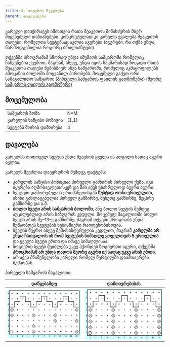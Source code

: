 ```yaml
---
title: 4. თაღების შეკეთება
parent: დავალებები
---
```


კარელი დაიქირავეს იმისთვის რათა შეაკეთოს მიწისძვრის მიერ მიყენებული დაზიანებები.
კონკრეტულად კი კარელს ევალება შეაკეთოს თაღები, რომელთა სვეტებსაც აკლია აგურები (აგურები, რა თქმა უნდა, წარმოდგენილია როგორც ბრილიანტები).

თქვენმა პროგრამამ სწორად უნდა იმუშაოს სამყაროში რომელიც ნაჩვენებია ქვემოთ. მაგრამ, ასევე, უნდა იყოს საკმარისად ზოგადი რათა შეაკეთოს თაღები ნებისმიერ სხვა სამყაროში, რომელიც აკმაყოფილებს ამოცანის ბოლოში მოყვანილ პირობებს. მოცემული გაქვთ ორი სამაგალითო სამყარო: [(პირველი სამყაროს ფაილის გადმოწერა)](https://freeuni-digital-technologies.github.io/content/homework/worlds/columns.w) [(მეორე სამყაროს ფაილის გადმოწერა)](https://freeuni-digital-technologies.github.io/content/homework/worlds/columns_tall.w)

## მოცემულობა

| | | 
|---|---|
| სამყაროს ზომა | N*M |
| კარელის საწყისი პოზიცია | (1,1) |
| სვეტებს შორის დაშორება | 4 |

## დავალება
კარელმა თითოეულ სვეტში უნდა შეავსოს ყველა ის ადგილი სადაც აგური აკლია.

კარელს შეუძლია დაეყრდნოს შემდეგ ფაქტებს:
* კარელის საწყისი პოზიციაა პირველი გამზირის პირველი ქუჩა. იგი იყურება აღმოსავლეთისკენ და მას აქვს უსასრულოდ ბევრი აგური.
* სვეტები დაშორებულია ერთმანეთისგან __ზუსტად ოთხი ერთეულით__, ისინი განლაგებულია პირველ გამზირზე, მეხუთე გამზირზე, მეცხრე გამზირზე და ა.შ. 
* __ბოლო სვეტი არის სამყაროს ბოლოში__, ანუ ბოლო სვეტის შემდეგ აუცილებლად არის საზღვრის კედელი. მოცემულ მაგალითში ბოლო სვეტი არის მე–13–ე გამზირზე, მაგრამ თქვენი პროგრამა უნდა მუშაობდეს სვეტების ნებისმიერი რაოდენობისთვის.
* სვეტის წვერო ასევე შემოსაზღვრულია კედლით, მაგრამ __კარელმა არ უნდა ჩათვალოს ის რომ სვეტების სიმაღლე ყოველთვის 5 ერთეულია__ და ყველა სვეტი ერთი და იმავე სიმაღლისაა.
* ზოგიერთ სვეტს შეიძლება უკვე ჰქონდეს ზოგიერთი აგური, თქვენმა __პროგრამამ არ უნდა დადოს მეორე აგური იქ სადაც უკვე არის ერთი__.
* არ აქვს მნიშვნელობა კარელი რომელ წერტილში დაამთავრებს მუშაობას.

პირველი სამყაროს მაგალითი:

|დაწყებამდე|დამთავრებისას|
|---|---|
|![](./img/4_karel_start.png)|![](./img/4_karel_end.png)|
